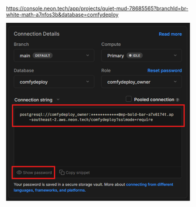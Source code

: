 https://console.neon.tech/app/projects/quiet-mud-78685565?branchId=br-white-math-a7nfos3b&database=comfydeploy

<!-- Screenshot of Neon database console showing connection details -->

![alt text](neon_connection_string.png)
